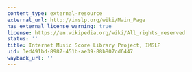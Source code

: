 ```yaml
---
content_type: external-resource
external_url: http://imslp.org/wiki/Main_Page
has_external_license_warning: true
license: https://en.wikipedia.org/wiki/All_rights_reserved
status: ''
title: Internet Music Score Library Project, IMSLP
uid: 3ed491bd-8987-451b-ae39-88b807cd6447
wayback_url: ''
---
```

